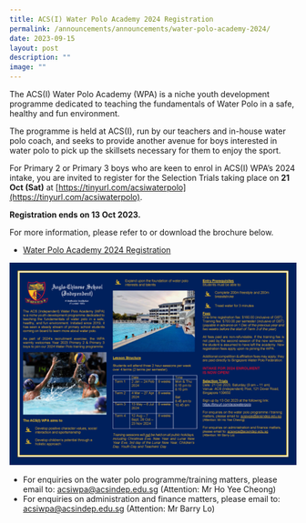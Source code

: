 ```yaml
---
title: ACS(I) Water Polo Academy 2024 Registration
permalink: /announcements/announcements/water-polo-academy-2024/
date: 2023-09-15
layout: post
description: ""
image: ""
---
```

The ACS(I) Water Polo Academy (WPA) is a niche youth development programme dedicated to teaching the fundamentals of Water Polo in a safe, healthy and fun environment.

The programme is held at ACS(I), run by our teachers and in-house water polo coach, and seeks to provide another avenue for boys interested in water polo to pick up the skillsets necessary for them to enjoy the sport.

For Primary 2 or Primary 3 boys who are keen to enrol in ACS(I) WPA’s 2024 intake, you are invited to register for the Selection Trials taking place on **21 Oct (Sat)** at [https://tinyurl.com/acsiwaterpolo](https://tinyurl.com/acsiwaterpolo).

**Registration ends on 13 Oct 2023.**

For more information, please refer to or download the brochure below.

*  [Water Polo Academy 2024 Registration](/files/acs(i)%20wpa%20brochure%202024.pdf)

![](/images/acs(i)%20wpa%20brochure%202024.png)

*   For enquiries on the water polo programme/training matters, please email to: [acsiwpa@acsindep.edu.sg](mailto:acsiwpa@acsindep.edu.sg) (Attention: Mr Ho Yee Cheong)
*   For enquiries on administration and finance matters, please email to: [acsiwpa@acsindep.edu.sg](mailto:acsiwpa@acsindep.edu.sg) (Attention: Mr Barry Lo)